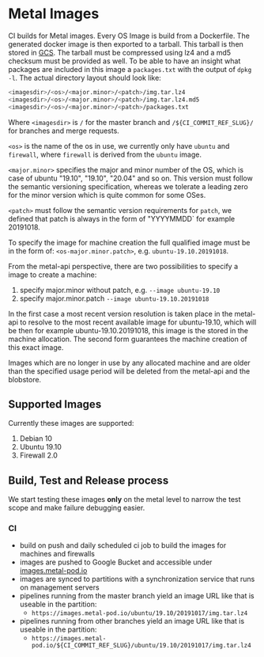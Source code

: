# Metal Images

CI builds for Metal images. Every OS Image is build from a Dockerfile. The generated docker image is then exported to a tarball. This tarball is then stored in [GCS](https://images.metal-pod.io/). The tarball must be compressed using lz4 and a md5 checksum must be provided as well. To be able to have an insight what packages are included in this image a `packages.txt` with the output of `dpkg -l`.
The actual directory layout should look like:

```bash
<imagesdir>/<os>/<major.minor>/<patch>/img.tar.lz4
<imagesdir>/<os>/<major.minor>/<patch>/img.tar.lz4.md5
<imagesdir>/<os>/<major.minor>/<patch>/packages.txt
```

Where `<imagesdir>` is `/` for the master branch and `/${CI_COMMIT_REF_SLUG}/` for branches and merge requests.

`<os>` is the name of the os in use, we currently only have `ubuntu` and `firewall`, where `firewall` is derived from the `ubuntu` image.

`<major.minor>` specifies the major and minor number of the OS, which is case of ubuntu "19.10", "19.10", "20.04" and so on. This version must follow the semantic versioning specification, whereas we tolerate a leading zero for the minor version which is quite common for some OSes.

`<patch>` must follow the semantic version requirements for `patch`, we defined that patch is always in the form of "YYYYMMDD` for example 20191018.

To specify the image for machine creation the full qualified image must be in the form of:
`<os-major.minor.patch>`, e.g. `ubuntu-19.10.20191018`.

From the metal-api perspective, there are two possibilities to specify a image to create a machine:

1. specify major.minor without patch, e.g. `--image ubuntu-19.10`
1. specify major.minor.patch `--image ubuntu-19.10.20191018`

In the first case a most recent version resolution is taken place in the metal-api to resolve to the most recent available image for ubuntu-19.10, which will be then for example ubuntu-19.10.20191018, this image is the stored in the machine allocation.
The second form guarantees the machine creation of this exact image.

Images which are no longer in use by any allocated machine and are older than the specified usage period will be deleted from the metal-api and the blobstore.

## Supported Images

Currently these images are supported:

1. Debian 10
1. Ubuntu 19.10
1. Firewall 2.0

## Build, Test and Release process

We start testing these images __only__ on the metal level to narrow the test scope and make failure debugging easier.

### CI

- build on push and daily scheduled ci job to build the images for machines and firewalls
- images are pushed to Google Bucket and accessible under [images.metal-pod.io](https://images.metal-pod.io)
- images are synced to partitions with a synchronization service that runs on management servers
- pipelines running from the master branch yield an image URL like that is useable in the partition:
  - `https://images.metal-pod.io/ubuntu/19.10/20191017/img.tar.lz4`
- pipelines running from other branches yield an image URL like that is useable in the partition:
  - `https://images.metal-pod.io/${CI_COMMIT_REF_SLUG}/ubuntu/19.10/20191017/img.tar.lz4`
